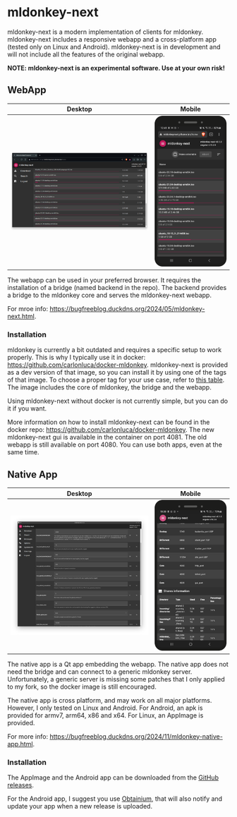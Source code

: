 # mldonkey-next

mldonkey-next is a modern implementation of clients for mldonkey. mldonkey-next includes a responsive webapp and a cross-platform app (tested only on Linux and Android). mldonkey-next is in development and will not include all the features of the original webapp.

**NOTE: mldonkey-next is an experimental software. Use at your own risk!**

## WebApp

Desktop             |  Mobile
:-------------------------:|:-------------------------:
![desktop](docs/mldonkey-next_desktop.png)  |  ![mobile](docs/mldonkey-next_mobile.png)

The webapp can be used in your preferred browser. It requires the installation of a bridge (named backend in the repo). The backend provides a bridge to the mldonkey core and serves the mldonkey-next webapp.

For mroe info: https://bugfreeblog.duckdns.org/2024/05/mldonkey-next.html.

### Installation

mldonkey is currently a bit outdated and requires a specific setup to work properly. This is why I typically use it in docker: https://github.com/carlonluca/docker-mldonkey. mldonkey-next is provided as a dev version of that image, so you can install it by using one of the tags of that image. To choose a proper tag for your use case, refer to [this table](https://bugfreeblog.duckdns.org/docker-images-for-the-mldonkey-service). The image includes the core of mldonkey, the bridge and the webapp.

Using mldonkey-next without docker is not currently simple, but you can do it if you want.

More information on how to install mldonkey-next can be found in the docker repo: https://github.com/carlonluca/docker-mldonkey. The new mldonkey-next gui is available in the container on port 4081. The old webapp is still available on port 4080. You can use both apps, even at the same time.

## Native App

Desktop             |  Mobile
:-------------------------:|:-------------------------:
![desktop](docs/mldonkey-next_desktop_app.png)  |  ![mobile](docs/mldonkey-next_mobile_app.png)

The native app is a Qt app embedding the webapp. The native app does not need the bridge and can connect to a generic mldonkey server. Unfortunately, a generic server is missing some patches that I only applied to my fork, so the docker image is still encouraged.

The native app is cross platform, and may work on all major platforms. However, I only tested on Linux and Android. For Android, an apk is provided for armv7, arm64, x86 and x64. For Linux, an AppImage is provided.

For more info: https://bugfreeblog.duckdns.org/2024/11/mldonkey-native-app.html.

### Installation

The AppImage and the Android app can be downloaded from the [GitHub releases](https://github.com/carlonluca/mldonkey-next/releases).

For the Android app, I suggest you use [Obtainium](https://github.com/ImranR98/Obtainium), that will also notify and update your app when a new release is uploaded.